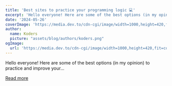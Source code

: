 ```yaml
---
title: 'Best sites to practice your programming logic 💻'
excerpt: 'Hello everyone! Here are some of the best options (in my opinion) to practice and improve your...'
date: '2024-05-26'
coverImage: 'https://media.dev.to/cdn-cgi/image/width=1000,height=420,fit=cover,gravity=auto,format=auto/https%3A%2F%2Fdev-to-uploads.s3.amazonaws.com%2Fuploads%2Farticles%2Fdynkgtj4n1xlhby10mn4.png'
author:
  name: Koders
  picture: "assets/blog/authors/koders.png"
ogImage:
  url: 'https://media.dev.to/cdn-cgi/image/width=1000,height=420,fit=cover,gravity=auto,format=auto/https%3A%2F%2Fdev-to-uploads.s3.amazonaws.com%2Fuploads%2Farticles%2Fdynkgtj4n1xlhby10mn4.png'
---
```


Hello everyone! Here are some of the best options (in my opinion) to practice and improve your...

[Read more](https://dev.to/miguelrodriguezp99/best-sites-to-practice-your-programming-logic-4pgc)
